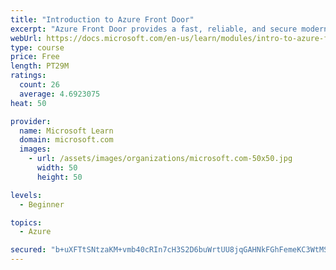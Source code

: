 ```yaml
---
title: "Introduction to Azure Front Door"
excerpt: "Azure Front Door provides a fast, reliable, and secure modern cloud content delivery network, integrated with intelligent threat protection."
webUrl: https://docs.microsoft.com/en-us/learn/modules/intro-to-azure-front-door/
type: course
price: Free
length: PT29M
ratings:
  count: 26
  average: 4.6923075
heat: 50

provider:
  name: Microsoft Learn
  domain: microsoft.com
  images:
    - url: /assets/images/organizations/microsoft.com-50x50.jpg
      width: 50
      height: 50

levels:
  - Beginner

topics:
  - Azure

secured: "b+uXFTtSNtzaKM+vmb40cRIn7cH3S2D6buWrtUU8jqGAHNkFGhFemeKC3WtMSc2ocNHb/m4FzjpHMHuC/MMhwo7JGitThjdN2G6AVgBAmEPNzwTZp0EHCn7YZJExGjc72OeKkYmqLgOK8bsMUhmp9SK8FISRAttC0RXEmIGEfMdbNOJkerdveAy5jVg9XJvuXxF4e15t8Vjdl5lqIQ4Z0xMak/tmAXlCCVkbxhflPipI5Fy7tRE9GcKog1kTJORIImLGnguOmGIfIqS4g7HjgsnNwAJQ+UNbKFGuY1FrHQYl4XHAdwe3oBinc2fEyp03GENPmmX5FmyyynkjtKJLbDGZUJNlXhlj+thKvIL/zdha4/swHjiyQGCSWCmL/Pt9BnXAY+Z9PTNGfOYFjpxwBUlttaRFFbV9YIacWis/YXs=;2tpHs6fyhRXFrv8ADqQ+4w=="
---
```


